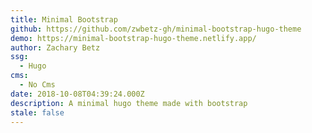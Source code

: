 ```yaml
---
title: Minimal Bootstrap
github: https://github.com/zwbetz-gh/minimal-bootstrap-hugo-theme
demo: https://minimal-bootstrap-hugo-theme.netlify.app/
author: Zachary Betz
ssg:
  - Hugo
cms:
  - No Cms
date: 2018-10-08T04:39:24.000Z
description: A minimal hugo theme made with bootstrap
stale: false
---
```

